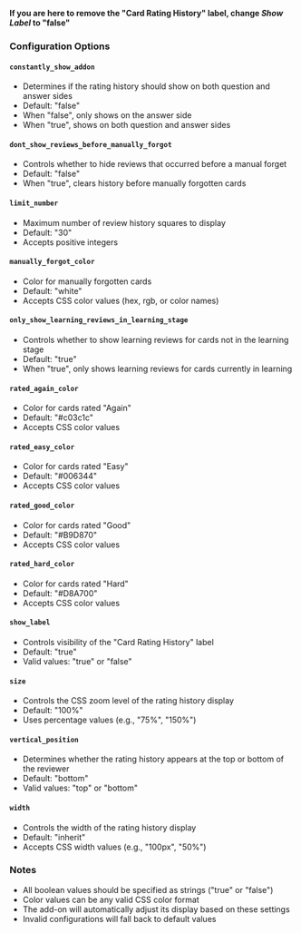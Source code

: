 **If you are here to remove the "Card Rating History" label, change <i> Show Label </i> to "false"** 

### Configuration Options

#### `constantly_show_addon`
- Determines if the rating history should show on both question and answer sides
- Default: "false"
- When "false", only shows on the answer side
- When "true", shows on both question and answer sides

#### `dont_show_reviews_before_manually_forgot`
- Controls whether to hide reviews that occurred before a manual forget
- Default: "false"
- When "true", clears history before manually forgotten cards

#### `limit_number`
- Maximum number of review history squares to display
- Default: "30"
- Accepts positive integers

#### `manually_forgot_color`
- Color for manually forgotten cards
- Default: "white"
- Accepts CSS color values (hex, rgb, or color names)

#### `only_show_learning_reviews_in_learning_stage`
- Controls whether to show learning reviews for cards not in the learning stage
- Default: "true"
- When "true", only shows learning reviews for cards currently in learning

#### `rated_again_color`
- Color for cards rated "Again"
- Default: "#c03c1c"
- Accepts CSS color values

#### `rated_easy_color`
- Color for cards rated "Easy"
- Default: "#006344"
- Accepts CSS color values

#### `rated_good_color`
- Color for cards rated "Good"
- Default: "#B9D870"
- Accepts CSS color values

#### `rated_hard_color`
- Color for cards rated "Hard"
- Default: "#D8A700"
- Accepts CSS color values

#### `show_label`
- Controls visibility of the "Card Rating History" label
- Default: "true"
- Valid values: "true" or "false"

#### `size`
- Controls the CSS zoom level of the rating history display
- Default: "100%"
- Uses percentage values (e.g., "75%", "150%")

#### `vertical_position`
- Determines whether the rating history appears at the top or bottom of the reviewer
- Default: "bottom"
- Valid values: "top" or "bottom"

#### `width`
- Controls the width of the rating history display
- Default: "inherit"
- Accepts CSS width values (e.g., "100px", "50%")

### Notes
- All boolean values should be specified as strings ("true" or "false")
- Color values can be any valid CSS color format
- The add-on will automatically adjust its display based on these settings
- Invalid configurations will fall back to default values
